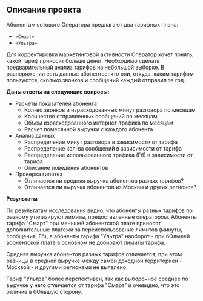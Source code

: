 ## Описание проекта

Абонентам сотового Оператора предлагают два тарифных плана:
- `«Смарт»`
- `«Ультра»` 

Для корректировки маркетинговой активности Оператор хочет понять, какой тариф приносит больше денег.
Необходимо сделать предварительный анализ тарифов на небольшой выборке. В распоряжении есть данные абонентов: кто они, откуда, каким тарифом пользуются, сколько звонков и сообщений каждый отправил за год.

**Даны ответы на следующие вопросы:**
- Расчеты показателей абонента
    - Кол-во звонков и израсходованных минут разговора по месяцам
    - Количество отправленных сообщений по месяцам
    - Объем израсходованного интернет-трафика по месяцам
    - Расчет помесячной выручки с каждого абонента
- Анализ данных
    - Распределение минут разговора в зависимости от тарифа
    - Распределение кол-ва сообщений в зависимости от тарифа
    - Распределение использованного трафика (Гб) в зависимости от тарифа
    - Описание поведения абонентов
- Проверка гипотез
    - Отличается ли средняя выручка абонентов разных тарифов?
    - Отличается ли выручка вбонентов из Москвы и других регионов?

**Результаты**

По результатам исследования видно, что абоненты разных тарифов по разному утилизируют лимиты, предоставленные оператором.
Абоненты тарифа "Смарт" при меньшей абонентской плате приносят дополнительные платежи за переиспользование лимитов (минуты, сообщения, Гб), а абоненты тарифа "Ультра" наоборот - при бОльшей абонентской плате в основном не добирают лимиты тарифа.

Средняя выручка абонентов разных тарифов отличается, при этом разницы в средней выручке между самой доходной территорией  - Москвой - и другими регионами не выявлено. 

Тариф "Ультра" более перспективен, так как выборочное среднее по выручке у него отличается от тарифа "Смарт" и очевидно, что это отличие в бОльшую сторону.
